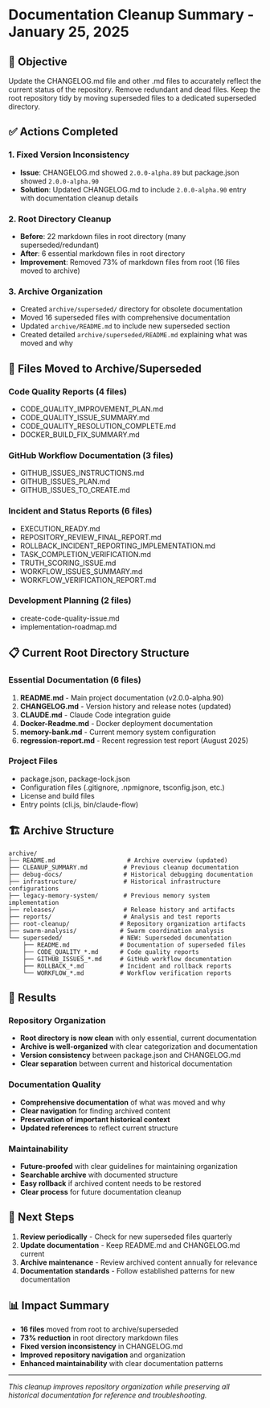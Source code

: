 # Documentation Cleanup Summary - January 25, 2025

## 🎯 Objective
Update the CHANGELOG.md file and other .md files to accurately reflect the current status of the repository. Remove redundant and dead files. Keep the root repository tidy by moving superseded files to a dedicated superseded directory.

## ✅ Actions Completed

### 1. Fixed Version Inconsistency
- **Issue**: CHANGELOG.md showed `2.0.0-alpha.89` but package.json showed `2.0.0-alpha.90`
- **Solution**: Updated CHANGELOG.md to include `2.0.0-alpha.90` entry with documentation cleanup details

### 2. Root Directory Cleanup
- **Before**: 22 markdown files in root directory (many superseded/redundant)
- **After**: 6 essential markdown files in root directory
- **Improvement**: Removed 73% of markdown files from root (16 files moved to archive)

### 3. Archive Organization
- Created `archive/superseded/` directory for obsolete documentation
- Moved 16 superseded files with comprehensive documentation
- Updated `archive/README.md` to include new superseded section
- Created detailed `archive/superseded/README.md` explaining what was moved and why

## 📁 Files Moved to Archive/Superseded

### Code Quality Reports (4 files)
- CODE_QUALITY_IMPROVEMENT_PLAN.md
- CODE_QUALITY_ISSUE_SUMMARY.md  
- CODE_QUALITY_RESOLUTION_COMPLETE.md
- DOCKER_BUILD_FIX_SUMMARY.md

### GitHub Workflow Documentation (3 files)
- GITHUB_ISSUES_INSTRUCTIONS.md
- GITHUB_ISSUES_PLAN.md
- GITHUB_ISSUES_TO_CREATE.md

### Incident and Status Reports (6 files)
- EXECUTION_READY.md
- REPOSITORY_REVIEW_FINAL_REPORT.md
- ROLLBACK_INCIDENT_REPORTING_IMPLEMENTATION.md
- TASK_COMPLETION_VERIFICATION.md
- TRUTH_SCORING_ISSUE.md
- WORKFLOW_ISSUES_SUMMARY.md
- WORKFLOW_VERIFICATION_REPORT.md

### Development Planning (2 files)
- create-code-quality-issue.md
- implementation-roadmap.md

## 📋 Current Root Directory Structure

### Essential Documentation (6 files)
1. **README.md** - Main project documentation (v2.0.0-alpha.90)
2. **CHANGELOG.md** - Version history and release notes (updated)
3. **CLAUDE.md** - Claude Code integration guide 
4. **Docker-Readme.md** - Docker deployment documentation
5. **memory-bank.md** - Current memory system configuration
6. **regression-report.md** - Recent regression test report (August 2025)

### Project Files
- package.json, package-lock.json
- Configuration files (.gitignore, .npmignore, tsconfig.json, etc.)
- License and build files
- Entry points (cli.js, bin/claude-flow)

## 🏗️ Archive Structure

```
archive/
├── README.md                    # Archive overview (updated)
├── CLEANUP_SUMMARY.md          # Previous cleanup documentation
├── debug-docs/                 # Historical debugging documentation
├── infrastructure/             # Historical infrastructure configurations
├── legacy-memory-system/       # Previous memory system implementation
├── releases/                   # Release history and artifacts
├── reports/                    # Analysis and test reports
├── root-cleanup/              # Repository organization artifacts
├── swarm-analysis/            # Swarm coordination analysis
└── superseded/                # NEW: Superseded documentation
    ├── README.md              # Documentation of superseded files
    ├── CODE_QUALITY_*.md      # Code quality reports
    ├── GITHUB_ISSUES_*.md     # GitHub workflow documentation
    ├── ROLLBACK_*.md          # Incident and rollback reports
    └── WORKFLOW_*.md          # Workflow verification reports
```

## 🎯 Results

### Repository Organization
- **Root directory is now clean** with only essential, current documentation
- **Archive is well-organized** with clear categorization and documentation
- **Version consistency** between package.json and CHANGELOG.md
- **Clear separation** between current and historical documentation

### Documentation Quality
- **Comprehensive documentation** of what was moved and why
- **Clear navigation** for finding archived content
- **Preservation of important historical context**
- **Updated references** to reflect current structure

### Maintainability
- **Future-proofed** with clear guidelines for maintaining organization
- **Searchable archive** with documented structure
- **Easy rollback** if archived content needs to be restored
- **Clear process** for future documentation cleanup

## 🔄 Next Steps

1. **Review periodically** - Check for new superseded files quarterly
2. **Update documentation** - Keep README.md and CHANGELOG.md current
3. **Archive maintenance** - Review archived content annually for relevance
4. **Documentation standards** - Follow established patterns for new documentation

## 📊 Impact Summary

- **16 files** moved from root to archive/superseded
- **73% reduction** in root directory markdown files
- **Fixed version inconsistency** in CHANGELOG.md
- **Improved repository navigation** and organization
- **Enhanced maintainability** with clear documentation patterns

---

*This cleanup improves repository organization while preserving all historical documentation for reference and troubleshooting.*